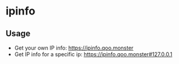# ipinfo

## Usage 
- Get your own IP info: https://ipinfo.qoo.monster
- Get IP info for a specific ip: https://ipinfo.qoo.monster#127.0.0.1
